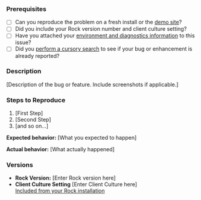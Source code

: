 ### Prerequisites

* [ ] Can you reproduce the problem on a fresh install or the [demo site](http://rock.rocksolidchurchdemo.com/)?
* [ ] Did you include your Rock version number and client culture setting?
* [ ] Have you attached your [environment and diagnostics information](https://github.com/SparkDevNetwork/Rock/wiki/Environment-and-Diagnostics-Information) to this issue?
* [ ] Did you [perform a cursory search](https://github.com/issues?q=is%3Aissue+user%3ASparkDevNetwork+-repo%3ASparkDevNetwork%2FSlack) to see if your bug or enhancement is already reported?

### Description

[Description of the bug or feature. Include screenshots if applicable.]

### Steps to Reproduce

1. [First Step]
2. [Second Step]
3. [and so on...]

**Expected behavior:** [What you expected to happen]

**Actual behavior:** [What actually happened]

### Versions

* **Rock Version:** [Enter Rock version here]  
* **Client Culture Setting** [Enter Client Culture here]  
[Included from your Rock installation](https://github.com/SparkDevNetwork/Rock/wiki/Environment-and-Diagnostics-Information)
